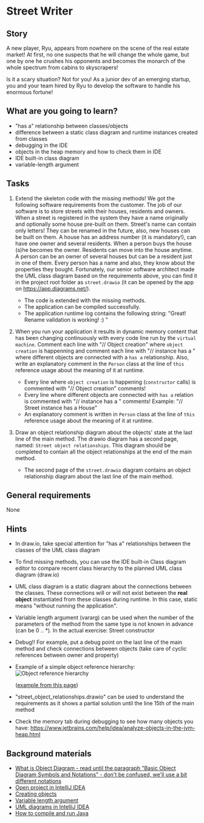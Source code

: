 # Street Writer

## Story

A new player, Ryu, appears from nowhere on the scene of the real estate market!
At first, no one suspects that he will change the whole game, but one by one he
crushes his opponents and becomes the monarch of the whole spectrum from cabins
to skyscrapers!

Is it a scary situation? Not for you! As a junior dev of an emerging startup,
you and your team hired by Ryu to develop the software to handle his enormous
fortune!

## What are you going to learn?

- "has a" relationship between classes/objects
- difference between a static class diagram and runtime instances created from classes
- debugging in the IDE
- objects in the heap memory and how to check them in IDE
- IDE built-in class diagram
- variable-length argument

## Tasks

1. Extend the skeleton code with the missing methods!
We got the following software requirements from the customer. The job of our software is to store streets with their houses, residents and owners. When a street is registered in the system they have a name originally and optionally some house pre-built on them. Street's name can contain only letters! They can be renamed in the future, also, new houses can be built on them. A house has an address number (it is mandatory!), can have one owner and several residents. When a person buys the house (s)he becomes the owner. Residents can move into the house anytime. A person can be an owner of several houses but can be a resident just in one of them. Every person has a name and also, they know about the properties they bought.
Fortunately, our senior software architect made the UML class diagram based on the requirements above, you can find it in the project root folder as `street.drawio` (it can be opened by the app on https://app.diagrams.net/).
    - The code is extended with the missing methods.
    - The application can be compiled successfully.
    - The application runtime log contains the following string: "Great! Rename validation is working! :) "

2. When you run your application it results in dynamic memory content that has been changing continuously with every code line run by the `virtual machine`. Comment each line with "// Object creation" where `object creation` is happenning and comment each line with "// <class> instance has a <class>" where different objects are connected with a `has a` relationship. Also, write an explanatory comment in the `Person` class at the line of `this` reference usage about the meaning of it at runtime.
    - Every line where `object creation` is happening (`constructor` calls) is commented with
"// Object creation"
comments!
    - Every line where different objects are connected with `has a` relation is commented with
"// <class> instance has a <class>"
comments!
Example:
"// Street instance has a House"
    - An explanatory comment is written in `Person` class at the line of `this` reference usage about the meaning of it at runtime.

3. Draw an object relationship diagram about the objects' state at the last line of the main method. The drawio diagram has a second page, named: `Street object relationships`. This diagram should be completed to contain all the object relationships at the end of the main method.
    - The second page of the `street.drawio` diagram contains an object relationship diagram about the last line of the main method.

## General requirements

None

## Hints

- In draw.io, take special attention for "has a" relationships between the classes of the UML class diagram
- To find missing methods, you can use the IDE built-in Class diagram editor to compare recent class hierarchy to the planned UML class diagram (draw.io)
- UML class diagram is a static diagram about the connections between the classes. These connections will or will not exist between the **real object** instantiated from these classes during runtime.
In this case, static means "without running the application".
- Variable length argument (vararg) can be used when the number of the parameters of the method from the same type is not known in advance (can be 0 .. *). In the actual exercise: Street constructor
- Debug!! For example, put a debug point on the last line of the main method and check connections between objects (take care of cyclic references between owner and property)
- Example of a simple object reference hierarchy:
  ![Object reference hierarchy](https://docs.oracle.com/javase/tutorial/figures/java/objects-multipleRefs.gif)

  ([example from this page](https://docs.oracle.com/javase/tutorial/java/javaOO/objectcreation.html))
- "street_object_relationships.drawio" can be used to understand the requirements as it shows a partial solution until the line 15th of the main method
- Check the memory tab during debugging to see how many objects you have: <https://www.jetbrains.com/help/idea/analyze-objects-in-the-jvm-heap.html>


## Background materials

- <i class="far fa-exclamation"></i> [What is Object Diagram - read until the paragraph "Basic Object Diagram Symbols and Notations" - don't be confused, we'll use a bit different notations](https://www.visual-paradigm.com/guide/uml-unified-modeling-language/what-is-object-diagram/)
- <i class="far fa-exclamation"></i> [Open project in IntelliJ IDEA](project/curriculum/materials/pages/tools/open-project-in-intellij-idea.md)
- <i class="far fa-exclamation"></i> [Creating objects](project/curriculum/materials/pages/java/creating-objects.md)
- <i class="far fa-exclamation"></i> [Variable length argument](http://docs.oracle.com/javase/tutorial/java/javaOO/arguments.html#varargs)
- <i class="far fa-exclamation"></i> [UML diagrams in IntelliJ IDEA ](https://www.jetbrains.com/help/idea/class-diagram.html#analyze_class)
- <i class="far fa-book-open"></i> [How to compile and run Java](project/curriculum/materials/pages/java/how-to-compile-and-run-java.md)


